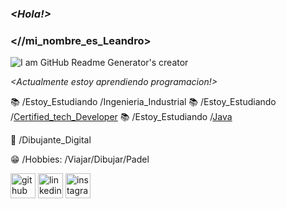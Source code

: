 ### **_<Hola!>_**
               
### **<//mi_nombre_es_Leandro>**

![I am GitHub Readme Generator's creator](https://www.lavoz.com.ar/resizer/9DvCUG7gefuQi8BuK1Vk2X0oAsA=/1023x323/smart/storage.googleapis.com/gweb-uniblog-publish-prod/original_images/Dino_non-birthday_version.gif)

*<Actualmente estoy aprendiendo programacion!>*

📚 /Estoy_Estudiando /Ingenieria_Industrial
📚 /Estoy_Estudiando /[Certified_tech_Developer](https://www.digitalhouse.com/ar/acciones/certified-tech-developer)
📚 /Estoy_Estudiando /[Java](https://www.udemy.com/course/universidad-java-especialista-en-java-desde-cero-a-master/)

🎨 /Dibujante_Digital

😁 /Hobbies: /Viajar/Dibujar/Padel

<footer>

[<img src='https://cdn-icons-png.flaticon.com/512/270/270798.png' alt='github' height='40'>](https://github.com/leandroMz)  [<img src='https://cdn-icons-png.flaticon.com/512/174/174857.png' alt='linkedin' height='40'>](https://www.linkedin.com/in/leandro-martinez-93b5b821a/)  [<img src='https://cdn-icons-png.flaticon.com/512/2111/2111463.png' alt='instagram' height='40'>](https://www.instagram.com/@leomz2/)  

<footer>
